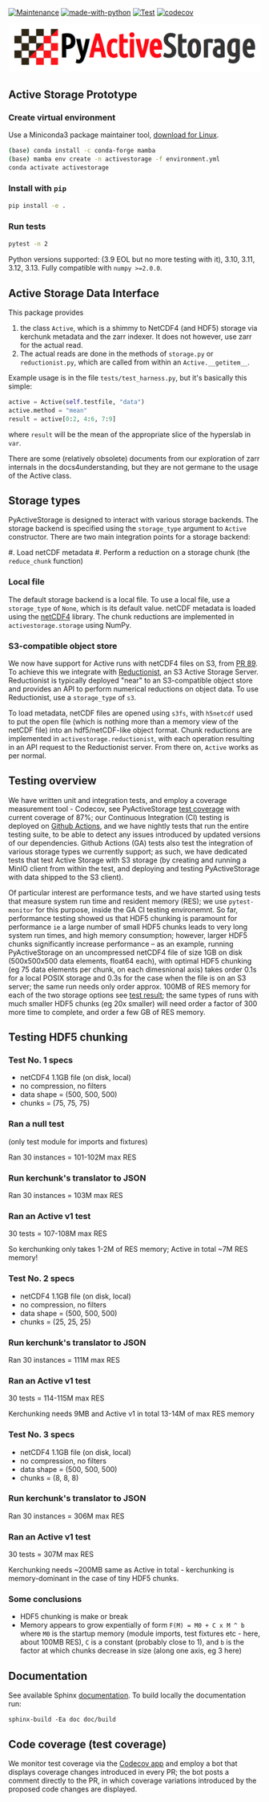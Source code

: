 [![Maintenance](https://img.shields.io/badge/Maintained%3F-yes-green.svg)](https://GitHub.com/Naereen/StrapDown.js/graphs/commit-activity)
[![made-with-python](https://img.shields.io/badge/Made%20with-Python-1f425f.svg)](https://www.python.org/)
[![Test](https://github.com/NCAS-CMS/PyActiveStorage/actions/workflows/run-tests.yml/badge.svg)](https://github.com/NCAS-CMS/PyActiveStorage/actions/workflows/run-tests.yml)
[![codecov](https://codecov.io/gh/NCAS-CMS/PyActiveStorage/branch/main/graph/badge.svg?token=1VGKP4L3S3)](https://codecov.io/gh/NCAS-CMS/PyActiveStorage)

![pyactivestoragelogo](https://github.com/NCAS-CMS/PyActiveStorage/blob/main/doc/figures/PyActiveStorage-logo-complete.jpg)

## Active Storage Prototype

### Create virtual environment

Use a Miniconda3 package maintainer tool, [download for Linux](https://docs.conda.io/en/latest/miniconda.html#linux-installers).

```bash
(base) conda install -c conda-forge mamba
(base) mamba env create -n activestorage -f environment.yml
conda activate activestorage
```

### Install with `pip`

```bash
pip install -e .
```

### Run tests

```bash
pytest -n 2
```

Python versions supported: (3.9 EOL but no more testing with it), 3.10, 3.11, 3.12, 3.13. Fully compatible with `numpy >=2.0.0`.

## Active Storage Data Interface

This package provides 

1. the class `Active`, which is a shimmy to NetCDF4 (and HDF5) storage via kerchunk metadata and the zarr indexer. It does not however, use zarr for the actual read.
2. The actual reads are done in the methods of `storage.py` or `reductionist.py`, which are called from within an `Active.__getitem__`.

Example usage is in the file `tests/test_harness.py`, but it's basically this simple:

```python
active = Active(self.testfile, "data")
active.method = "mean"
result = active[0:2, 4:6, 7:9]
```

where `result` will be the mean of the appropriate slice of the hyperslab in `var`.

There are some (relatively obsolete) documents from our exploration of zarr internals in the docs4understanding, but they are not germane to the usage of the Active class.

## Storage types

PyActiveStorage is designed to interact with various storage backends.
The storage backend is specified using the `storage_type` argument to `Active` constructor.
There are two main integration points for a storage backend:

#. Load netCDF metadata
#. Perform a reduction on a storage chunk (the `reduce_chunk` function)

### Local file

The default storage backend is a local file.
To use a local file, use a `storage_type` of `None`, which is its default value.
netCDF metadata is loaded using the [netCDF4](https://pypi.org/project/netCDF4/) library.
The chunk reductions are implemented in `activestorage.storage` using NumPy.

### S3-compatible object store

We now have support for Active runs with netCDF4 files on S3, from [PR 89](https://github.com/NCAS-CMS/PyActiveStorage/pull/89).
To achieve this we integrate with [Reductionist](https://github.com/stackhpc/reductionist-rs), an S3 Active Storage Server.
Reductionist is typically deployed "near" to an S3-compatible object store and provides an API to perform numerical reductions on object data.
To use Reductionist, use a `storage_type` of `s3`.

To load metadata, netCDF files are opened using `s3fs`, with `h5netcdf` used to put the open file (which is nothing more than a memory view of the netCDF file) into an hdf5/netCDF-like object format.
Chunk reductions are implemented in `activestorage.reductionist`, with each operation resulting in an API request to the Reductionist server.
From there on, `Active` works as per normal.

## Testing overview

We have written unit and integration tests, and employ a coverage measurement tool - Codecov, see PyActiveStorage [test coverage](https://app.codecov.io/gh/NCAS-CMS/PyActiveStorage) with current coverage of 87%; our Continuous Integration (CI) testing is deployed on [Github Actions](https://github.com/NCAS-CMS/PyActiveStorage/actions), and we have nightly tests that run the entire testing suite, to be able to detect any issues introduced by updated versions of our dependencies. Github Actions (GA) tests also test the integration of various storage types we currently support; as such, we have dedicated tests that test Active Storage with S3 storage (by creating and running a MinIO client from within the test, and deploying and testing PyActiveStorage with data shipped to the S3 client).

Of particular interest are performance tests, and we have started using tests that measure system run time and resident memory (RES); we use ``pytest-monitor`` for this purpose, inside the GA CI testing environemnt. So far, performance testing showed us that HDF5 chunking is paramount for performance `ie` a large number of small HDF5 chunks leads to very long system run times, and high memory consumption; however, larger HDF5 chunks significantly increase performance – as an example, running PyActiveStorage on an uncompressed netCDF4 file of size 1GB on disk (500x500x500 data elements, float64 each), with optimal HDF5 chunking (eg 75 data elements per chunk, on each dimesnional axis) takes order 0.1s for a local POSIX storage and 0.3s for the case when the file is on an S3 server; the same run needs only order approx. 100MB of RES memory for each of the two storage options see [test result](https://github.com/NCAS-CMS/PyActiveStorage/actions/runs/6313871715/job/17142905423?pr=146); the same types of runs with much smaller HDF5 chunks (eg 20x smaller) will need order a factor of 300 more time to complete, and order a few GB of RES memory.

## Testing HDF5 chunking

### Test No. 1 specs

- netCDF4 1.1GB file (on disk, local)
- no compression, no filters
- data shape = (500, 500, 500)
- chunks = (75, 75, 75)

### Ran a null test

(only test module for imports and fixtures)

Ran 30 instances = 101-102M max RES

### Run kerchunk's translator to JSON

Ran 30 instances = 103M max RES

### Ran an Active v1 test

30 tests = 107-108M max RES

So kerchunking only takes 1-2M of RES memory; Active in total ~7M RES memory!


### Test No. 2 specs

- netCDF4 1.1GB file (on disk, local)
- no compression, no filters
- data shape = (500, 500, 500)
- chunks = (25, 25, 25)

### Run kerchunk's translator to JSON

Ran 30 instances = 111M max RES

### Ran an Active v1 test

30 tests = 114-115M max RES

Kerchunking needs 9MB and Active v1 in total 13-14M of max RES memory


### Test No. 3 specs

- netCDF4 1.1GB file (on disk, local)
- no compression, no filters
- data shape = (500, 500, 500)
- chunks = (8, 8, 8)

### Run kerchunk's translator to JSON

Ran 30 instances = 306M max RES

### Ran an Active v1 test

30 tests = 307M max RES

Kerchunking needs ~200MB same as Active in total - kerchunking is memory-dominant in the case of tiny HDF5 chunks.


### Some conclusions

- HDF5 chunking is make or break
- Memory appears to grow expentially of form ``F(M) = M0 + C x M ^ b`` where ``M0`` is the startup memory (module imports, test fixtures etc - here, about 100MB RES), ``C`` is a constant (probably close to 1), and ``b`` is the factor at which chunks decrease in size (along one axis, eg 3 here)

## Documentation

See available Sphinx [documentation](https://htmlpreview.github.io/?https://github.com/NCAS-CMS/PyActiveStorage/blob/main/doc/build/index.html). To build locally the documentation run:

```
sphinx-build -Ea doc doc/build
```
## Code coverage (test coverage)

We monitor test coverage via the [Codecov app](https://app.codecov.io/gh/NCAS-CMS/PyActiveStorage) and employ a bot that displays coverage changes introduced in every PR; the bot posts a comment directly to the PR, in which coverage variations introduced by the proposed code changes are displayed.
